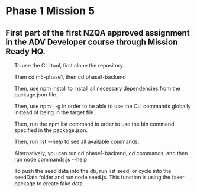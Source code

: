 <h1>Phase 1 Mission 5</h1>
<h2>First part of the first NZQA approved assignment in the ADV Developer course through Mission Ready HQ.</h2>


<ol> To use the CLI tool, first clone the repository.</ol>
<ol>Then cd m5-phase1, then cd phase1-backend</ol>
<ol>Then, use npm install to install all necessary dependencies from the package.json file.</ol>
<ol>Then, use npm i -g in order to be able to use the CLI commands globally instead of being in the target file.</ol>
<ol>Then, run the npm list command in order to use the bin command specified in the package.json.</ol>
<ol>Then, run list --help to see all available commands.</ol>

<ol>Alternatively, you can run cd phase1-backend, cd commands, and then run node commands.js --help <command e.g. add></ol>

 <ol>To push the seed data into the db, run list seed, or cycle into the seedData folder and run node seed.js. This function is using the faker package to create fake data.</ol>
 
